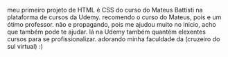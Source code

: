 meu primeiro projeto de HTML é CSS do curso do Mateus Battisti na plataforma de cursos da Udemy. recomendo o curso do Mateus, pois e um ótimo professor. não e propagando, pois me ajudou muito no inicio, acho que também pode te ajudar. lá na Udemy também quantém elexentes cursos para se profissionalizar. adorando minha faculdade da (cruzeiro do sul virtual) :)
